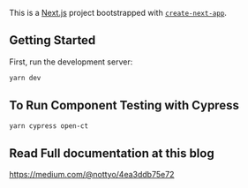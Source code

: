 This is a [Next.js](https://nextjs.org/) project bootstrapped with [`create-next-app`](https://github.com/vercel/next.js/tree/canary/packages/create-next-app).

## Getting Started

First, run the development server:

```bash
yarn dev
```

## To Run Component Testing with Cypress
```bash
yarn cypress open-ct
```

## Read Full documentation at this blog
https://medium.com/@nottyo/4ea3ddb75e72
